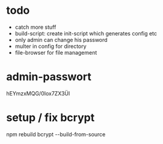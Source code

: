# todo
- catch more stuff
- build-script: create init-script which generates config etc
- only admin can change his password
- multer in config for directory
- file-browser for file management

# admin-passwort
hEYmzxMQG/0Iox7ZX3Ül

# setup / fix bcrypt
npm rebuild bcrypt --build-from-source